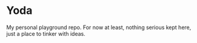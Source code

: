 # Yoda

My personal playground repo. For now at least, nothing serious kept here, just a place to tinker with ideas.
